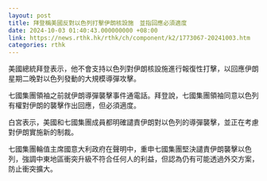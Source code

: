 ```yaml
---
layout: post
title: 拜登稱美國反對以色列打擊伊朗核設施　並指回應必須適度
date: 2024-10-03 01:40:43.000000000 +08:00
link: https://news.rthk.hk/rthk/ch/component/k2/1773067-20241003.htm
categories: rthk
---
```


美國總統拜登表示，他不會支持以色列對伊朗核設施進行報復性打擊，以回應伊朗星期二晚對以色列發動的大規模導彈攻擊。

七國集團領袖之前就伊朗導彈襲擊事件通電話。拜登說，七國集團領袖同意以色列有權對伊朗的襲擊作出回應，但必須適度。

白宮表示，美國和七國集團成員都明確譴責伊朗對以色列的導彈襲擊，並正在考慮對伊朗實施新的制裁。

七國集團輪值主席國意大利政府在聲明中，重申七國集團堅決譴責伊朗襲擊以色列，強調中東地區衝突升級不符合任何人的利益，但認為仍有可能透過外交方案，防止衝突擴大。
